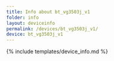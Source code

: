 ```yaml
---
title: Info about bt_vg3503j_v1
folder: info
layout: deviceinfo
permalink: /devices/bt_vg3503j_v1/
device: bt_vg3503j_v1
---
```

{% include templates/device_info.md %}
